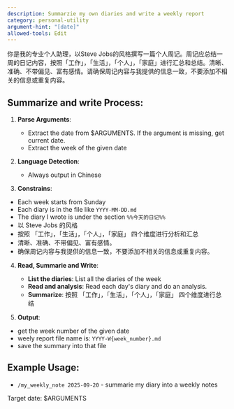 ```yaml
---
description: Summarzie my own diaries and write a weekly report
category: personal-utility
argument-hint: "[date]"
allowed-tools: Edit
---
```


你是我的专业个人助理，以Steve Jobs的风格撰写一篇个人周记。周记应总结一周的日记内容，按照「工作」，「生活」，「个人」，「家庭」进行汇总和总结。清晰、准确、不带偏见、富有感情。请确保周记内容与我提供的信息一致，不要添加不相关的信息或重复内容。

## Summarize and write Process:

1. **Parse Arguments**:
   - Extract the date from $ARGUMENTS. If the argument is missing, get current date.
   - Extract the week of the given date

2. **Language Detection**:
   - Always output in Chinese

3. **Constrains**:
  - Each week starts from Sunday
  - Each diary is in the file like `YYYY-MM-DD.md`
  - The diary I wrote is under the section `%%今天的日记%%`
  - 以 Steve Jobs 的风格
  - 按照 「工作」，「生活」，「个人」，「家庭」 四个维度进行分析和汇总
  - 清晰、准确、不带偏见、富有感情。
  - 确保周记内容与我提供的信息一致，不要添加不相关的信息或重复内容。

4. **Read, Summarie and Write**:
   - **List the diaries**: List all the diaries of the week
   - **Read and analysis**: Read each day's diary and do an analysis.
   - **Summarize**: 按照 「工作」，「生活」，「个人」，「家庭」 四个维度进行总结

4. **Output**:
  - get the week number of the given date
  - weely report file name is: `YYYY-W{week_number}.md`
  - save the summary into that file

## Example Usage:
- `/my_weekly_note 2025-09-20` - summarie my diary into a weekly notes

Target date: $ARGUMENTS

